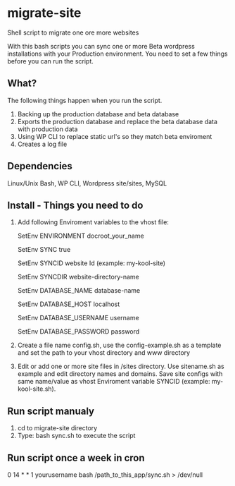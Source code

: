 # migrate-site
Shell script to migrate one ore more websites

With this bash scripts you can sync one or more Beta wordpress installations with your Production environment.
You need to set a few things before you can run the script.


## What?
The following things happen when you run the script.

1. Backing up the production database and beta database
2. Exports the production database and replace the beta database data with production data
3. Using WP CLI to replace static url's so they match beta enviroment
4. Creates a log file

## Dependencies
Linux/Unix Bash, WP CLI, Wordpress site/sites, MySQL

## Install - Things you need to do
1. Add following Enviroment variables to the vhost file:

    SetEnv ENVIRONMENT docroot_your_name
  
    SetEnv SYNC true

    SetEnv SYNCID website Id (example: my-kool-site)
  
    SetEnv SYNCDIR website-directory-name
  
    SetEnv DATABASE_NAME database-name
  
    SetEnv DATABASE_HOST localhost
  
    SetEnv DATABASE_USERNAME username
  
    SetEnv DATABASE_PASSWORD password

2. Create a file name config.sh, use the config-example.sh as a template and set the path to your vhost directory and www directory
3. Edit or add one or more site files in /sites directory. Use sitename.sh as example and edit directory names and domains. Save site configs with same name/value as vhost Enviroment variable SYNCID (example: my-kool-site.sh).

## Run script manualy
1. cd to migrate-site directory
2. Type: bash sync.sh to execute the script

## Run script once a week in cron
0 14 * * 1  yourusername  bash /path_to_this_app/sync.sh > /dev/null
